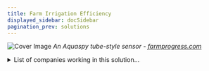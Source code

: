 ```yaml
---
title: Farm Irrigation Efficiency
displayed_sidebar: docSidebar
pagination_prev: solutions
---
```

![Cover Image](/../static/img/farm-irrigation-efficiency.png)
*An Aquaspy tube-style sensor - [farmprogress.com](https://www.farmprogress.com/corn/regional-research-needed-for-irrigation-efficiency)*

<details>
        <summary>List of companies working in this solution...</summary>
         <em>Note: this is an experimental AI feature. Accuracy and completeness are a work in progress</em>
        <div>
            <ul>
             
                <li><a href="https://www.nuleaftech.com/">Nuleaf Tech</a></li>
            
                <li><a href="https://oasyswater.com">Oasys Water</a></li>
            
                <li><a href="https://ecosoftt.org">Ecosoftt</a></li>
            
                <li><a href="https://desalitech.com">Desalitech</a></li>
            
                <li><a href="https://phytoponics.com">Phytoponics</a></li>
            
            </ul>
        </div>
        </details>


:::company job openings
  #### [View open jobs in this Solution](https://climatebase.org/jobs?l=&q=&drawdown_solutions=Farm+Irrigation+Efficiency)
:::

## Overview

* Significant advancements in **farm irrigation efficiency**.
* **Drip irrigation**: reduces water loss and greenhouse gas emissions.
* Other technologies: **precision agriculture, no-till farming**.
* Leading entities: **United States Department of Agriculture, Environmental Protection Agency, National Resources Conservation Service**.

## Progress Made

* Notable advancements in Farm Irrigation Efficiency for climate change.
* Breakthroughs: **soil moisture level sensors**, **drip irrigation**.
* Pioneer organizations: **Environmental Protection Agency, National Resources Conservation Service, United States Department of Agriculture**.

## Lessons Learned

* **Significant impact** on greenhouse gas emissions reduction.
* Technology in **early development** stages with challenges.
* **Research and development** needed for advancement.
* Various entities working on farm irrigation efficiency solutions.
* Learn from both **successes and failures**.

## Challenges Ahead

* Main challenges:

  1. **High initial investment** in technology.
  2. **Lack of awareness** about benefits and potential.
  3. **Lack of standardization** and affordability.
* Prominent entities promoting water-efficient tech: **Alliance for Water Efficiency, International Water Management Institute, National Water Conservation Initiative**.

## Best Path Forward

* **Raise awareness** about the significance of irrigation efficiency.
* **Financial incentives** for adoption of efficient irrigation tech.
* Invest in **R&D** to enhance irrigation efficiency technologies.
* Leading entities in promotion: **ICARDA, FAO, USAID**.
* Develop tools and guidelines: **FAO's irrigation efficiency assessment**, **ICARDA's innovative irrigation technologies**.